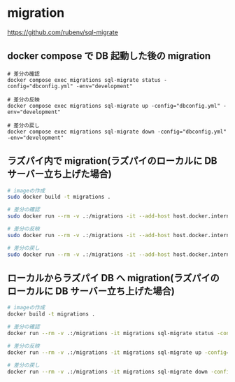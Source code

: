 # migration

https://github.com/rubenv/sql-migrate

## docker compose で DB 起動した後の migration

```shell
# 差分の確認
docker compose exec migrations sql-migrate status -config="dbconfig.yml" -env="development"

# 差分の反映
docker compose exec migrations sql-migrate up -config="dbconfig.yml" -env="development"

# 差分の戻し
docker compose exec migrations sql-migrate down -config="dbconfig.yml" -env="development"

```

## ラズパイ内で migration(ラズパイのローカルに DB サーバー立ち上げた場合)

```sh
# imageの作成
sudo docker build -t migrations .

# 差分の確認
sudo docker run --rm -v .:/migrations -it --add-host host.docker.internal:host-gateway migrations sql-migrate status -config="dbconfig.yml" -env="raspberry"

# 差分の反映
sudo docker run --rm -v .:/migrations -it --add-host host.docker.internal:host-gateway migrations sql-migrate up -config="dbconfig.yml" -env="raspberry"

# 差分の戻し
sudo docker run --rm -v .:/migrations -it --add-host host.docker.internal:host-gateway migrations sql-migrate down -config="dbconfig.yml" -env="raspberry"
```

## ローカルからラズパイ DB へ migration(ラズパイのローカルに DB サーバー立ち上げた場合)

```sh
# imageの作成
docker build -t migrations .

# 差分の確認
docker run --rm -v .:/migrations -it migrations sql-migrate status -config="dbconfig.yml" -env="local-raspberry"

# 差分の反映
docker run --rm -v .:/migrations -it migrations sql-migrate up -config="dbconfig.yml" -env="local-raspberry"

# 差分の戻し
docker run --rm -v .:/migrations -it migrations sql-migrate down -config="dbconfig.yml" -env="local-raspberry"
```
